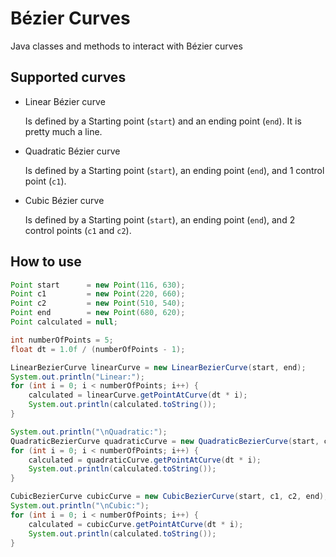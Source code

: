 # Bézier Curves #

Java classes and methods to interact with Bézier curves

## Supported curves ##
* Linear Bézier curve

  Is defined by a Starting point (`start`) and an ending point (`end`). It is pretty much a line.
  
* Quadratic Bézier curve

    Is defined by a Starting point (`start`), an ending point (`end`), and 1 control point (`c1`).
    
* Cubic Bézier curve

    Is defined by a Starting point (`start`), an ending point (`end`), and 2 control points (`c1` and `c2`).

## How to use ##

```java
Point start      = new Point(116, 630);
Point c1         = new Point(220, 660);
Point c2         = new Point(510, 540);
Point end        = new Point(680, 620);
Point calculated = null;

int numberOfPoints = 5;
float dt = 1.0f / (numberOfPoints - 1);

LinearBezierCurve linearCurve = new LinearBezierCurve(start, end);
System.out.println("Linear:");
for (int i = 0; i < numberOfPoints; i++) {
    calculated = linearCurve.getPointAtCurve(dt * i);
    System.out.println(calculated.toString());
}

System.out.println("\nQuadratic:");
QuadraticBezierCurve quadraticCurve = new QuadraticBezierCurve(start, c1, end);
for (int i = 0; i < numberOfPoints; i++) {
    calculated = quadraticCurve.getPointAtCurve(dt * i);
    System.out.println(calculated.toString());
}

CubicBezierCurve cubicCurve = new CubicBezierCurve(start, c1, c2, end);
System.out.println("\nCubic:");
for (int i = 0; i < numberOfPoints; i++) {
    calculated = cubicCurve.getPointAtCurve(dt * i);
    System.out.println(calculated.toString());
}
```